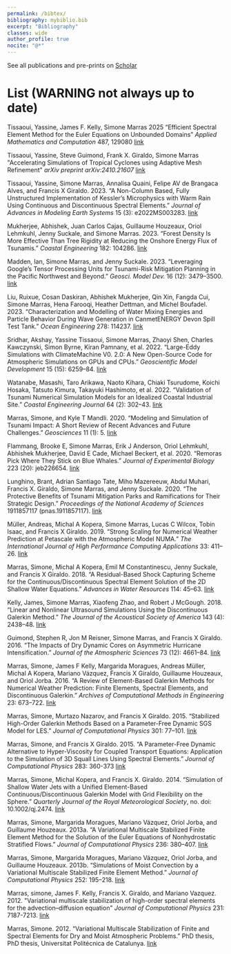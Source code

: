 ```yaml
---
permalink: /bibtex/
bibliography: mybiblio.bib
excerpt: "Bibliography"
classes: wide
author_profile: true
nocite: "@*"
---
```

See all publications and pre-prints on [Scholar](https://scholar.google.it/citations?user=eqkE-s0AAAAJ&hl=en)

# List (WARNING not always up to date)

Tissaoui, Yassine, James F. Kelly, Simone Marras 2025 “Efficient Spectral Element Method for the Euler Equations on Unbounded Domains” *Applied Mathematics and Computation* 487, 129080 [link](https://www.sciencedirect.com/science/article/pii/S0096300324005411)

Tissaoui, Yassine, Steve Guimond, Frank X.  Giraldo, Simone Marras "Accelerating Simulations of Tropical Cyclones using Adaptive Mesh Refinement" *arXiv preprint arXiv:2410.21607* [link](https://arxiv.org/abs/2410.21607)

Tissaoui, Yassine, Simone Marras, Annalisa Quaini, Felipe AV de Brangaca
Alves, and Francis X Giraldo. 2023. “A Non-Column Based, Fully
Unstructured Implementation of Kessler’s Microphysics with Warm Rain
Using Continuous and Discontinuous Spectral Elements.” *Journal of
Advances in Modeling Earth Systems* 15 (3): e2022MS003283. [link](https://agupubs.onlinelibrary.wiley.com/doi/full/10.1029/2022MS003283)

Mukherjee, Abhishek, Juan Carlos Cajas, Guillaume Houzeaux, Oriol
Lehmkuhl, Jenny Suckale, and Simone Marras. 2023. “Forest Density Is
More Effective Than Tree Rigidity at Reducing the Onshore Energy Flux of
Tsunamis.” *Coastal Engineering* 182: 104286. [link](https://www.sciencedirect.com/science/article/abs/pii/S0378383923000108)

Madden, Ian, Simone Marras, and Jenny Suckale. 2023. “Leveraging
Google’s Tensor Processing Units for Tsunami-Risk Mitigation Planning in
the Pacific Northwest and Beyond.” *Geosci. Model Dev.* 16 (12):
3479–3500. [link](https://gmd.copernicus.org/articles/16/3479/2023/)

Liu, Ruixue, Cosan Daskiran, Abhishek Mukherjee, Qin Xin, Fangda Cui,
Simone Marras, Hena Farooqi, Heather Dettman, and Michel Boufadel. 2023.
“Characterization and Modelling of Water Mixing Energies and Particle
Behavior During Wave Generation in CanmetENERGY Devon Spill Test Tank.”
*Ocean Engineering* 278: 114237. [link](https://www.sciencedirect.com/science/article/abs/pii/S0029801823006212)

Sridhar, Akshay, Yassine Tissaoui, Simone Marras, Zhaoyi Shen, Charles
Kawczynski, Simon Byrne, Kiran Pamnany, et al. 2022. “Large-Eddy
Simulations with ClimateMachine V0. 2.0: A New Open-Source Code for
Atmospheric Simulations on GPUs and CPUs.” *Geoscientific Model
Development* 15 (15): 6259–84. [link](https://gmd.copernicus.org/articles/15/6259/2022/)

Watanabe, Masashi, Taro Arikawa, Naoto Kihara, Chiaki Tsurudome, Koichi
Hosaka, Tatsuto Kimura, Takayuki Hashimoto, et al. 2022. “Validation of
Tsunami Numerical Simulation Models for an Idealized Coastal Industrial
Site.” *Coastal Engineering Journal* 64 (2): 302–43. [link](https://www.tandfonline.com/doi/full/10.1080/21664250.2022.2072611)

Marras, Simone, and Kyle T Mandli. 2020. “Modeling and Simulation of
Tsunami Impact: A Short Review of Recent Advances and Future
Challenges.” *Geosciences* 11 (1): 5. [link](https://www.mdpi.com/2076-3263/11/1/5)

Flammang, Brooke E, Simone Marras, Erik J Anderson, Oriol Lehmkuhl,
Abhishek Mukherjee, David E Cade, Michael Beckert, et al. 2020. “Remoras
Pick Where They Stick on Blue Whales.” *Journal of Experimental Biology*
223 (20): jeb226654. [link](https://journals.biologists.com/jeb/article/223/20/jeb226654/226037/Remoras-pick-where-they-stick-on-blue-whales)

Lunghino, Brant, Adrian Santiago Tate, Miho Mazereeuw, Abdul Muhari,
Francis X. Giraldo, Simone Marras, and Jenny Suckale. 2020. “The
Protective Benefits of Tsunami Mitigation Parks and Ramifications for
Their Strategic Design.” *Proceedings of the National Academy of
Sciences* 1911857117 (pnas.1911857117). [link](https://www.pnas.org/doi/10.1073/pnas.1911857117)

Müller, Andreas, Michal A Kopera, Simone Marras, Lucas C Wilcox, Tobin
Isaac, and Francis X Giraldo. 2019. “Strong Scaling for Numerical
Weather Prediction at Petascale with the Atmospheric Model NUMA.” *The
International Journal of High Performance Computing Applications* 33:
411–26. [link](https://journals.sagepub.com/doi/full/10.1177/1094342018763966)

Marras, Simone, Michal A Kopera, Emil M Constantinescu, Jenny Suckale,
and Francis X Giraldo. 2018. “A Residual-Based Shock Capturing Scheme
for the Continuous/Discontinuous Spectral Element Solution of the 2D
Shallow Water Equations.” *Advances in Water Resources* 114: 45–63. [link](https://www.sciencedirect.com/science/article/abs/pii/S0309170816302299)

Kelly, James, Simone Marras, Xiaofeng Zhao, and Robert J McGough.
2018. “Linear and Nonlinear Ultrasound Simulations Using the
Discontinuous Galerkin Method.” *The Journal of the Acoustical Society
of America* 143 (4): 2438–48. [link](https://pubmed.ncbi.nlm.nih.gov/29716249/)

Guimond, Stephen R, Jon M Reisner, Simone Marras, and Francis X Giraldo.
2016. “The Impacts of Dry Dynamic Cores on Asymmetric Hurricane
Intensification.” *Journal of the Atmospheric Sciences* 73 (12):
4661–84. [link](https://journals.ametsoc.org/view/journals/atsc/73/12/jas-d-16-0055.1.xml?tab_body=fulltext-display)

Marras, Simone, James F Kelly, Margarida Moragues, Andreas Müller,
Michal A Kopera, Mariano Vázquez, Francis X Giraldo, Guillaume Houzeaux,
and Oriol Jorba. 2016. “A Review of Element-Based Galerkin Methods for
Numerical Weather Prediction: Finite Elements, Spectral Elements, and
Discontinuous Galerkin.” *Archives of Computational Methods in
Engineering* 23: 673–722. [link](https://link.springer.com/article/10.1007/s11831-015-9152-1)


Marras, Simone, Murtazo Nazarov, and Francis X Giraldo. 2015.
“Stabilized High-Order Galerkin Methods Based on a Parameter-Free
Dynamic SGS Model for LES.” *Journal of Computational Physics* 301:
77–101. [link](https://www.sciencedirect.com/science/article/abs/pii/S0021999115004799)

Marras, Simone, and Francis X Giraldo. 2015. “A Parameter-Free Dynamic
Alternative to Hyper-Viscosity for Coupled Transport Equations:
Application to the Simulation of 3D Squall Lines Using Spectral
Elements.” *Journal of Computational Physics* 283: 360-373 [link](https://www.sciencedirect.com/science/article/abs/pii/S0021999114008158)

Marras, Simone, Michal Kopera, and Francis X. Giraldo. 2014. “Simulation
of Shallow Water Jets with a Unified Element-Based
Continuous/Discontinuous Galerkin Model with Grid Flexibility on the
Sphere.” *Quarterly Journal of the Royal Meteorological Society*, no.
doi: 10.1002/qj.2474. [link](https://rmets.onlinelibrary.wiley.com/doi/abs/10.1002/qj.2474)

Marras, Simone, Margarida Moragues, Mariano Vázquez, Oriol Jorba, and
Guillaume Houzeaux. 2013a. “A Variational Multiscale Stabilized Finite
Element Method for the Solution of the Euler Equations of Nonhydrostatic
Stratified Flows.” *Journal of Computational Physics* 236: 380–407. [link](https://www.sciencedirect.com/science/article/abs/pii/S0021999112006626)

Marras, Simone, Margarida Moragues, Mariano Vázquez, Oriol Jorba, and
Guillaume Houzeaux. 2013b. “Simulations of Moist Convection by a Variational Multiscale
Stabilized Finite Element Method.” *Journal of Computational Physics*
252: 195–218. [link](https://www.sciencedirect.com/science/article/abs/pii/S0021999113004294)

Marras, simone, James F. Kelly, Francis X. Giraldo, and Mariano Vazquez. 2012.
"Variational multiscale stabilization of high-order spectral elements for the advection–diffusion equation"
*Journal of Computational Physics* 231: 7187-7213. [link](https://www.sciencedirect.com/science/article/abs/pii/S0021999112003439)

Marras, Simone. 2012. “Variational Multiscale Stabilization of Finite
and Spectral Elements for Dry and Moist Atmospheric Problems.” PhD
thesis, PhD thesis, Universitat Politécnica de Catalunya. [link](https://www.researchgate.net/publication/244538294_Variational_Multiscale_Stabilization_of_Finite_and_Spectral_Elements_for_Dry_and_Moist_Atmospheric_Problems)
